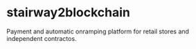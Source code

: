 # stairway2blockchain
Payment and automatic onramping platform for retail stores and independent contractos.
